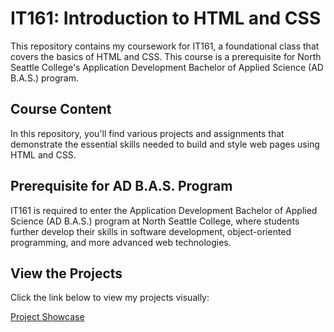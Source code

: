 # IT161: Introduction to HTML and CSS

This repository contains my coursework for IT161, a foundational class that covers the basics of HTML and CSS. This course is a prerequisite for North Seattle College's Application Development Bachelor of Applied Science (AD B.A.S.) program.

## Course Content

In this repository, you'll find various projects and assignments that demonstrate the essential skills needed to build and style web pages using HTML and CSS.

## Prerequisite for AD B.A.S. Program

IT161 is required to enter the Application Development Bachelor of Applied Science (AD B.A.S.) program at North Seattle College, where students further develop their skills in software development, object-oriented programming, and more advanced web technologies.

## View the Projects

Click the link below to view my projects visually:

[Project Showcase](URL)
